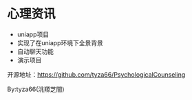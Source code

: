 # 心理资讯
- uniapp项目
- 实现了在uniapp环境下全景背景
- 自动聊天功能
- 演示项目

开源地址：https://github.com/tyza66/PsychologicalCounseling

By:tyza66(洮羱芝闇)